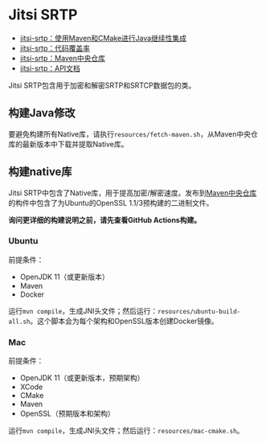 # Jitsi SRTP

+ [jitsi-srtp：使用Maven和CMake进行Java继续性集成](https://github.com/jitsi/jitsi-srtp/actions/workflows/build.yml)
+ [jitsi-srtp：代码覆盖率](https://codecov.io/gh/jitsi/jitsi-srtp)
+ [jitsi-srtp：Maven中央仓库](https://search.maven.org/artifact/org.jitsi/jitsi-srtp)
+ [jitsi-srtp：API文档](https://javadoc.io/doc/org.jitsi/jitsi-srtp)

Jitsi SRTP包含用于加密和解密SRTP和SRTCP数据包的类。

## 构建Java修改

要避免构建所有Native库，请执行`resources/fetch-maven.sh`，从Maven中央仓库的最新版本中下载并提取Native库。

## 构建native库

Jitsi SRTP中包含了Native库，用于提高加密/解密速度。发布到[Maven中央仓库](https://search.maven.org/artifact/org.jitsi/jitsi-srtp)的构件中包含了为Ubuntu的OpenSSL 1.1/3预构建的二进制文件。

**询问更详细的构建说明之前，请先查看GitHub Actions构建。**

### Ubuntu

前提条件：
+ OpenJDK 11（或更新版本）
+ Maven
+ Docker

运行`mvn compile`，生成JNI头文件；然后运行：`resources/ubuntu-build-all.sh`。这个脚本会为每个架构和OpenSSL版本创建Docker镜像。

### Mac

前提条件：
+ OpenJDK 11（或更新版本，预期架构）
+ XCode
+ CMake
+ Maven
+ OpenSSL（预期版本和架构）

运行`mvn compile`，生成JNI头文件；然后运行：`resources/mac-cmake.sh`。
